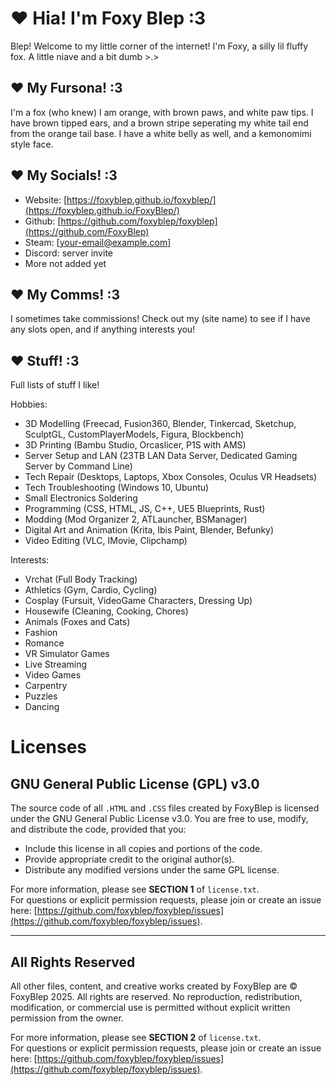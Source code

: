 # ♥ Hia! I'm Foxy Blep :3
Blep! Welcome to my little corner of the internet! I'm Foxy, a silly lil fluffy fox. A little niave and a bit dumb >.>

## ♥ My Fursona! :3
I'm a fox (who knew) I am orange, with brown paws, and white paw tips. I have brown tipped ears, and a brown stripe seperating my white tail end from the orange tail base. I have a white belly as well, and a kemonomimi style face.

## ♥ My Socials! :3
- Website:  [https://foxyblep.github.io/foxyblep/](https://foxyblep.github.io/FoxyBlep/)
- Github: [https://github.com/foxyblep/foxyblep](https://github.com/FoxyBlep)
- Steam: [your-email@example.com]
- Discord: server invite
- More not added yet

## ♥ My Comms! :3
I sometimes take commissions! Check out my (site name) to see if I have any slots open, and if anything interests you!

## ♥ Stuff! :3
Full lists of stuff I like!

Hobbies:
- 3D Modelling (Freecad, Fusion360, Blender, Tinkercad, Sketchup, SculptGL, CustomPlayerModels, Figura, Blockbench)
- 3D Printing (Bambu Studio, Orcaslicer, P1S with AMS)
- Server Setup and LAN (23TB LAN Data Server, Dedicated Gaming Server by Command Line)
- Tech Repair (Desktops, Laptops, Xbox Consoles, Oculus VR Headsets)
- Tech Troubleshooting (Windows 10, Ubuntu)
- Small Electronics Soldering
- Programming (CSS, HTML, JS, C++, UE5 Blueprints, Rust)
- Modding (Mod Organizer 2, ATLauncher, BSManager)
- Digital Art and Animation (Krita, Ibis Paint, Blender, Befunky)
- Video Editing (VLC, IMovie, Clipchamp)

Interests:
- Vrchat (Full Body Tracking)
- Athletics (Gym, Cardio, Cycling)
- Cosplay (Fursuit, VideoGame Characters, Dressing Up)
- Housewife (Cleaning, Cooking, Chores)
- Animals (Foxes and Cats)
- Fashion
- Romance
- VR Simulator Games
- Live Streaming
- Video Games
- Carpentry
- Puzzles
- Dancing




# Licenses

## GNU General Public License (GPL) v3.0

The source code of all `.HTML` and `.CSS` files created by FoxyBlep is licensed under the GNU General Public License v3.0. You are free to use, modify, and distribute the code, provided that you:

- Include this license in all copies and portions of the code.
- Provide appropriate credit to the original author(s).
- Distribute any modified versions under the same GPL license.

For more information, please see **SECTION 1** of `license.txt`.  
For questions or explicit permission requests, please join or create an issue here: [https://github.com/foxyblep/foxyblep/issues](https://github.com/foxyblep/foxyblep/issues).

---

## All Rights Reserved

All other files, content, and creative works created by FoxyBlep are © FoxyBlep 2025. All rights are reserved. No reproduction, redistribution, modification, or commercial use is permitted without explicit written permission from the owner.

For more information, please see **SECTION 2** of `license.txt`.  
For questions or explicit permission requests, please join or create an issue here: [https://github.com/foxyblep/foxyblep/issues](https://github.com/foxyblep/foxyblep/issues).
